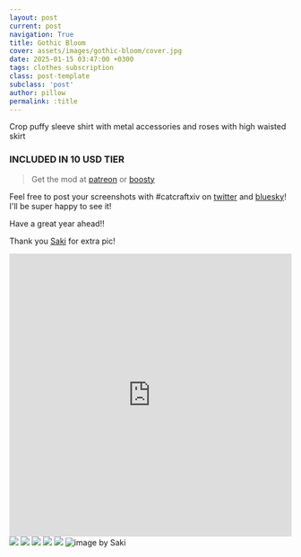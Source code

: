 ```yaml
---
layout: post
current: post
navigation: True
title: Gothic Bloom
cover: assets/images/gothic-bloom/cover.jpg
date: 2025-01-15 03:47:00 +0300
tags: clothes subscription
class: post-template
subclass: 'post'
author: pillow
permalink: :title
---
```


Crop puffy sleeve shirt with metal accessories and roses with high waisted skirt

### INCLUDED IN 10 USD TIER

> Get the mod at [patreon](https://www.patreon.com/posts/120021107) or [boosty](https://boosty.to/miaumori/posts/7577ed19-1c42-46bd-9d03-24f0b14e451f)

Feel free to post your screenshots with #catcraftxiv on [twitter](https://x.com/hashtag/catcraftxiv?src=hashtag_click) and [bluesky](https://bsky.app/hashtag/catcraftxiv)! I'll be super happy to see it!

Have a great year ahead!!

Thank you [Saki](https://x.com/PhotosmithSaki) for extra pic!

<iframe src="https://catcraftxiv.github.io/catalogue/assets/images/gothic-bloom/preview.html" frameborder="0" allowfullscreen="true" style="width: 100%;aspect-ratio: 1/1;"></iframe>
<img src="/catalogue/assets/images/gothic-bloom/ffxiv_dx11 2025-01-15 01-28-38 Maya Adorable Gameplay_edit.jpg"/>
<img src="/catalogue/assets/images/gothic-bloom/ffxiv_dx11 2025-01-15 01-30-42 Maya Adorable Gameplay_edit.jpg"/>
<img src="/catalogue/assets/images/gothic-bloom/ffxiv_dx11 2025-01-15 01-35-28 Maya Adorable Gameplay_edit.jpg"/>
<img src="/catalogue/assets/images/gothic-bloom/ffxiv_dx11 2025-01-15 01-36-54 Maya Adorable Gameplay_edit.jpg"/>
<img src="/catalogue/assets/images/gothic-bloom/ffxiv_dx11 2025-01-15 01-26-57 Maya Adorable Gameplay_edit.jpg"/>
<img src="/catalogue/assets/images/gothic-bloom/2025-01-15_21-13-57-804_Sakis_Night_Equalizer2.jpg" title="image by Saki"/>